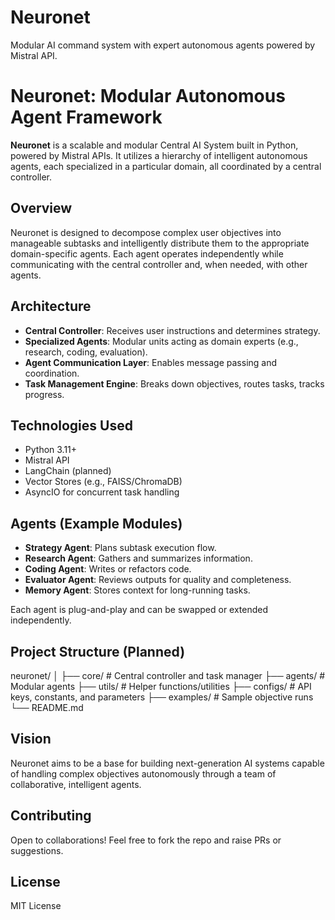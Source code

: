 # Neuronet
 Modular AI command system with expert autonomous agents powered by Mistral API.

# Neuronet: Modular Autonomous Agent Framework

**Neuronet** is a scalable and modular Central AI System built in Python, powered by Mistral APIs. It utilizes a hierarchy of intelligent autonomous agents, each specialized in a particular domain, all coordinated by a central controller.

## Overview

Neuronet is designed to decompose complex user objectives into manageable subtasks and intelligently distribute them to the appropriate domain-specific agents. Each agent operates independently while communicating with the central controller and, when needed, with other agents.

## Architecture

- **Central Controller**: Receives user instructions and determines strategy.
- **Specialized Agents**: Modular units acting as domain experts (e.g., research, coding, evaluation).
- **Agent Communication Layer**: Enables message passing and coordination.
- **Task Management Engine**: Breaks down objectives, routes tasks, tracks progress.



## Technologies Used

- Python 3.11+
- Mistral API
- LangChain (planned)
- Vector Stores (e.g., FAISS/ChromaDB)
- AsyncIO for concurrent task handling

## Agents (Example Modules)

- **Strategy Agent**: Plans subtask execution flow.
- **Research Agent**: Gathers and summarizes information.
- **Coding Agent**: Writes or refactors code.
- **Evaluator Agent**: Reviews outputs for quality and completeness.
- **Memory Agent**: Stores context for long-running tasks.

Each agent is plug-and-play and can be swapped or extended independently.

## Project Structure (Planned)
neuronet/ 
│ 
├── core/ # Central controller and task manager 
├── agents/ # Modular agents 
├── utils/ # Helper functions/utilities 
├── configs/ # API keys, constants, and parameters 
├── examples/ # Sample objective runs 
└── README.md

## Vision

Neuronet aims to be a base for building next-generation AI systems capable of handling complex objectives autonomously through a team of collaborative, intelligent agents.

## Contributing

Open to collaborations! Feel free to fork the repo and raise PRs or suggestions.


## License

MIT License
